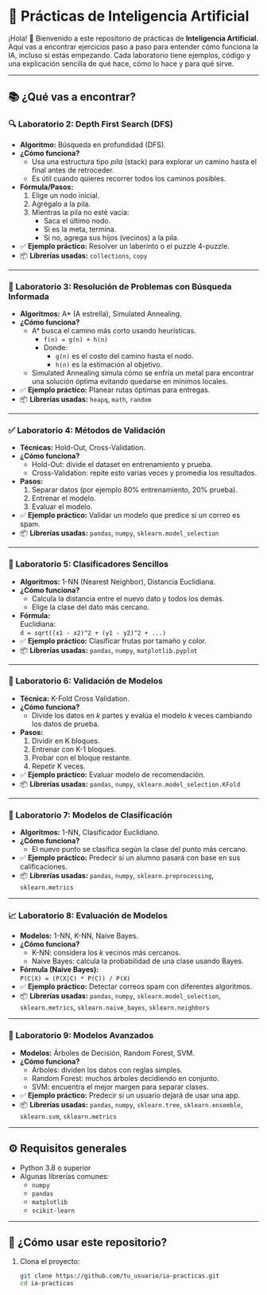 # 🧠 Prácticas de Inteligencia Artificial

¡Hola! 👋 Bienvenido a este repositorio de prácticas de **Inteligencia Artificial**. Aquí vas a encontrar ejercicios paso a paso para entender cómo funciona la IA, incluso si estás empezando. Cada laboratorio tiene ejemplos, código y una explicación sencilla de qué hace, cómo lo hace y para qué sirve.

---

## 📚 ¿Qué vas a encontrar?

### 🔍 Laboratorio 2: Depth First Search (DFS)
- **Algoritmo:** Búsqueda en profundidad (DFS).
- **¿Cómo funciona?**
  - Usa una estructura tipo *pila* (stack) para explorar un camino hasta el final antes de retroceder.
  - Es útil cuando quieres recorrer todos los caminos posibles.
- **Fórmula/Pasos:**
  1. Elige un nodo inicial.
  2. Agrégalo a la pila.
  3. Mientras la pila no esté vacía:
     - Saca el último nodo.
     - Si es la meta, termina.
     - Si no, agrega sus hijos (vecinos) a la pila.
- ✅ **Ejemplo práctico:** Resolver un laberinto o el puzzle 4-puzzle.
- 📦 **Librerías usadas:** `collections`, `copy`

---

### 🧩 Laboratorio 3: Resolución de Problemas con Búsqueda Informada
- **Algoritmos:** A* (A estrella), Simulated Annealing.
- **¿Cómo funciona?**
  - A* busca el camino más corto usando heurísticas.
    - `f(n) = g(n) + h(n)`
    - Donde:
      - `g(n)` es el costo del camino hasta el nodo.
      - `h(n)` es la estimación al objetivo.
  - Simulated Annealing simula cómo se enfría un metal para encontrar una solución óptima evitando quedarse en mínimos locales.
- ✅ **Ejemplo práctico:** Planear rutas óptimas para entregas.
- 📦 **Librerías usadas:** `heapq`, `math`, `random`

---

### ✅ Laboratorio 4: Métodos de Validación
- **Técnicas:** Hold-Out, Cross-Validation.
- **¿Cómo funciona?**
  - Hold-Out: divide el dataset en entrenamiento y prueba.
  - Cross-Validation: repite esto varias veces y promedia los resultados.
- **Pasos:**
  1. Separar datos (por ejemplo 80% entrenamiento, 20% prueba).
  2. Entrenar el modelo.
  3. Evaluar el modelo.
- ✅ **Ejemplo práctico:** Validar un modelo que predice si un correo es spam.
- 📦 **Librerías usadas:** `pandas`, `numpy`, `sklearn.model_selection`

---

### 🤖 Laboratorio 5: Clasificadores Sencillos
- **Algoritmos:** 1-NN (Nearest Neighbor), Distancia Euclidiana.
- **¿Cómo funciona?**
  - Calcula la distancia entre el nuevo dato y todos los demás.
  - Elige la clase del dato más cercano.
- **Fórmula:**  
  Euclidiana:  
  `d = sqrt((x1 - x2)^2 + (y1 - y2)^2 + ...)`
- ✅ **Ejemplo práctico:** Clasificar frutas por tamaño y color.
- 📦 **Librerías usadas:** `pandas`, `numpy`, `matplotlib.pyplot`

---

### 🔄 Laboratorio 6: Validación de Modelos
- **Técnica:** K-Fold Cross Validation.
- **¿Cómo funciona?**
  - Divide los datos en *k* partes y evalúa el modelo *k* veces cambiando los datos de prueba.
- **Pasos:**
  1. Dividir en K bloques.
  2. Entrenar con K-1 bloques.
  3. Probar con el bloque restante.
  4. Repetir K veces.
- ✅ **Ejemplo práctico:** Evaluar modelo de recomendación.
- 📦 **Librerías usadas:** `pandas`, `numpy`, `sklearn.model_selection.KFold`

---

### 🔎 Laboratorio 7: Modelos de Clasificación
- **Algoritmos:** 1-NN, Clasificador Euclidiano.
- **¿Cómo funciona?**
  - El nuevo punto se clasifica según la clase del punto más cercano.
- ✅ **Ejemplo práctico:** Predecir si un alumno pasará con base en sus calificaciones.
- 📦 **Librerías usadas:** `pandas`, `numpy`, `sklearn.preprocessing`, `sklearn.metrics`

---

### 📈 Laboratorio 8: Evaluación de Modelos
- **Modelos:** 1-NN, K-NN, Naive Bayes.
- **¿Cómo funciona?**
  - K-NN: considera los *k* vecinos más cercanos.
  - Naive Bayes: calcula la probabilidad de una clase usando Bayes.
- **Fórmula (Naive Bayes):**  
  `P(C|X) = (P(X|C) * P(C)) / P(X)`
- ✅ **Ejemplo práctico:** Detectar correos spam con diferentes algoritmos.
- 📦 **Librerías usadas:** `pandas`, `numpy`, `sklearn.model_selection`, `sklearn.metrics`, `sklearn.naive_bayes`, `sklearn.neighbors`

---

### 🌳 Laboratorio 9: Modelos Avanzados
- **Modelos:** Árboles de Decisión, Random Forest, SVM.
- **¿Cómo funciona?**
  - Árboles: dividen los datos con reglas simples.
  - Random Forest: muchos árboles decidiendo en conjunto.
  - SVM: encuentra el mejor margen para separar clases.
- ✅ **Ejemplo práctico:** Predecir si un usuario dejará de usar una app.
- 📦 **Librerías usadas:** `pandas`, `numpy`, `sklearn.tree`, `sklearn.ensemble`, `sklearn.svm`, `sklearn.metrics`

---

## ⚙️ Requisitos generales

- Python 3.8 o superior
- Algunas librerías comunes:
  - `numpy`
  - `pandas`
  - `matplotlib`
  - `scikit-learn`

---

## 🚀 ¿Cómo usar este repositorio?

1. Clona el proyecto:
   ```bash
   git clone https://github.com/tu_usuario/ia-practicas.git
   cd ia-practicas
